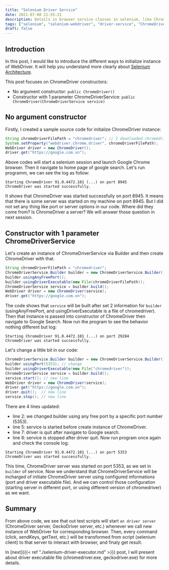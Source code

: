 ```yaml
---
title: "Selenium Driver Service"
date: 2021-07-08 21:55:21
description: Details in browser service classes in selenium, like ChromeDriverService, FirefoxDriverService,...
tags: ["selenium", "selenium-webdriver", "driver-service", "ChromeDriverService", "FirefoxDriverService", "SafariDriverService", "EdgeDriverService"]
draft: false
---
```


## Introduction 

In this post, I would like to introduce the different ways to initialize instance of WebDriver. It will help you understand more clearly about [Selenium Architecture](https://www.selenium.dev/documentation/en/webdriver/understanding_the_components/).

This post focuses on ChromeDriver constructors:
- No argument constructor: `public ChromeDriver()`
- Constructor with 1 parameter ChromeDriverService: `public ChromeDriver(ChromeDriverService service)`

## No argument constructor
Firstly, I created a sample source code for initialize ChromeDriver instance:
```java
String chromeDriverFilePath = "chromedriver"; // I downloaded chromedriver and put it in the root directory of project. On mac, the executor is chromedriver, but on Windows, using chromedriver.exe instead. 
System.setProperty("webdriver.chrome.driver", chromeDriverFilePath); 
WebDriver driver = new ChromeDriver();
driver.get("https://google.com.vn");
```

Above codes will start a selenium session and launch Google Chrome browser. Then it navigate to home page of google search. Let's run programm, we can see the log as follow:
```
Starting ChromeDriver 91.0.4472.101 (...) on port 8945
ChromeDriver was started successfully.
```
It shows that ChromeDriver was started successfully on port 8945. It means that there is some server was started on my machine on port 8945. But I did not set any thing like port or server options in our code. Where did they come from? Is ChromeDriver a server?
We will answer those question in next session.

## Constructor with 1 parameter ChromeDriverService
Let's create an instance of ChromeDriverService via Builder and then create ChromeDriver with that.
```java
String chromeDriverFilePath = "chromedriver";
ChromeDriverService.Builder builder = new ChromeDriverService.Builder();
builder.usingAnyFreePort();
builder.usingDriverExecutable(new File(chromeDriverFilePath));
ChromeDriverService service = builder.build();
WebDriver driver = new ChromeDriver(service);
driver.get("https://google.com.vn");
```

The code shows that `service` will be built after set 2 information for `builder` (usingAnyFreePort, and usingDriverExecutable is a file of chromedriver). Then that instance is passed into constructor of ChromeDriver then navigate to Google Search. Now run the program to see the behavior nothing different but log:

```
Starting ChromeDriver 91.0.4472.101 (...) on port 29284
ChromeDriver was started successfully.
```

Let's change a little bit in our code:
```java
ChromeDriverService.Builder builder = new ChromeDriverService.Builder();
builder.usingPort(5353); // change 
builder.usingDriverExecutable(new File("chromedriver"));
ChromeDriverService service = builder.build();
service.start(); // new line 
WebDriver driver = new ChromeDriver(service);
driver.get("https://google.com.vn");
driver.quit();  // new line
service.stop(); // new line
```
There are 4 lines updated:
- line 2: we changed builder using any free port by a specific port number (5353).
- line 5: service is started before create instance of ChromeDriver.
- line 7: driver is quit after navigate to Google search.
- line 8: service is stopped after driver quit.
Now run program once again and check the console log:

```
Starting ChromeDriver 91.0.4472.101 (...) on port 5353
ChromeDriver was started successfully.
```

This time, ChromeDriver server was started on port 5353, as we set in `builder` of service. Now we understand that ChromeDriverService will be incharged of initiate ChromeDriver server using configured informations (port and driver executable file). And we can control those configuration (starting server in different port, or using different version of chromedriver) as we want.

## Summary
From above code, we see that out test scripts will start `an driver server` (ChromeDriver server, GeckoDriver server, etc.) whenever we call new instance of WebDriver for corresponding browser. Then, every command (click, sendKeys, getText, etc.) will be transformed from script (selenium client) to that server to interact with browser, and finaly get result.

In [next]({{< ref "./selenium-driver-executor.md" >}}) post, I will present about driver executable file (chromedriver.exe, geckodriver.exe) for more details.